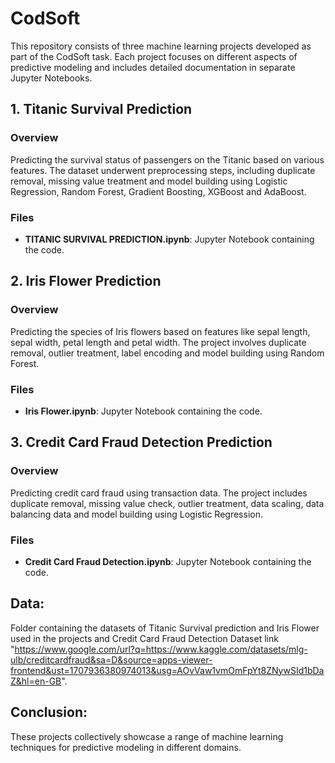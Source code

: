 # CodSoft
This repository consists of three machine learning projects developed as part of the CodSoft task. Each project focuses on different aspects of predictive modeling and includes detailed documentation in separate Jupyter Notebooks.

## 1. Titanic Survival Prediction

### Overview
Predicting the survival status of passengers on the Titanic based on various features. The dataset underwent preprocessing steps, including duplicate removal, missing value treatment and model building using Logistic Regression, Random Forest, Gradient Boosting, XGBoost and AdaBoost.

### Files
- **TITANIC SURVIVAL PREDICTION.ipynb**: Jupyter Notebook containing the code.

## 2. Iris Flower Prediction

### Overview
Predicting the species of Iris flowers based on features like sepal length, sepal width, petal length and petal width. The project involves duplicate removal, outlier treatment, label encoding and model building using Random Forest.

### Files
- **Iris Flower.ipynb**: Jupyter Notebook containing the code.

## 3. Credit Card Fraud Detection Prediction

### Overview
Predicting credit card fraud using transaction data. The project includes duplicate removal, missing value check, outlier treatment, data scaling, data balancing data and model building using Logistic Regression.

### Files
- **Credit Card Fraud Detection.ipynb**: Jupyter Notebook containing the code.

## Data: 
Folder containing the datasets of Titanic Survival prediction and Iris Flower used in the projects and Credit Card Fraud Detection Dataset link "https://www.google.com/url?q=https://www.kaggle.com/datasets/mlg-ulb/creditcardfraud&sa=D&source=apps-viewer-frontend&ust=1707936380974013&usg=AOvVaw1vmOmFpYt8ZNywSId1bDaZ&hl=en-GB". 
## Conclusion:
These projects collectively showcase a range of machine learning techniques for predictive modeling in different domains.
